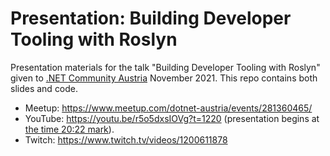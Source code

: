 # Presentation: Building Developer Tooling with Roslyn

Presentation materials for the talk "Building Developer Tooling with Roslyn" given to [.NET Community Austria](https://dotnetdevs.at) November 2021. This repo contains both slides and code.

- Meetup: https://www.meetup.com/dotnet-austria/events/281360465/
- YouTube: https://youtu.be/r5o5dxsIOVg?t=1220 (presentation begins at [the time 20:22 mark](https://youtu.be/r5o5dxsIOVg?t=1220)).
- Twitch: https://www.twitch.tv/videos/1200611878
